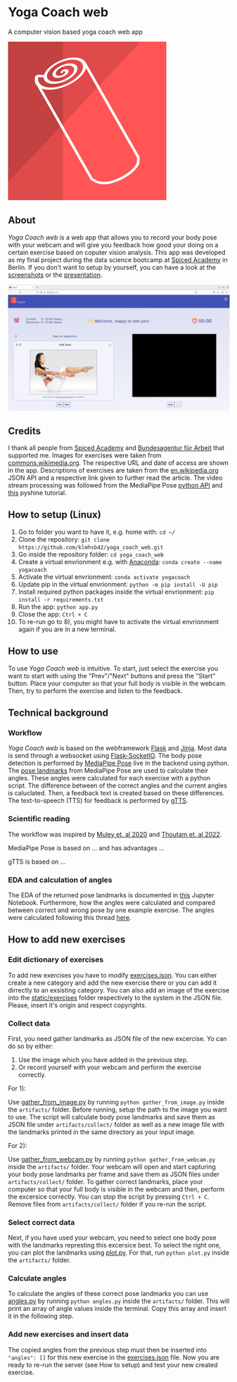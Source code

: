 # Yoga Coach web

A computer vision based yoga coach web app

![logo](https://github.com/klmhsb42/yoga_coach_web/blob/main/static/img/logo.svg)

## About

*Yoga Coach web* is a web app that allows you to record your body pose with your webcam and will give you feedback how good your doing on a certain exercise based on coputer vision analysis. This app was developed as my final project during the data science bootcamp at [Spiced Academy](https://www.spiced-academy.com/de/program/data-science) in Berlin. If you don't want to setup by yourself, you can have a look at the [screenshots](https://github.com/klmhsb42/yoga_coach_web/blob/main/artifacts/screenshots/) or the [presentation](https://github.com/klmhsb42/yoga_coach_web/blob/main/artifacts/docs/presentation.pdf).

![userinterface](https://github.com/klmhsb42/yoga_coach_web/blob/main/artifacts/screenshots/userinterface.png)

## Credits

I thank all people from [Spiced Academy](https://www.spiced-academy.com/de/about) and [Bundesagentur f&uuml;r Arbeit](https://www.arbeitsagentur.de/) that supported me. Images for exercises were taken from [commons.wikimedia.org](https://commons.wikimedia.org/). The respective URL and date of access are shown in the app. Descriptions of exercises are taken from the [en.wikipedia.org](https://en.wikipedia.org/wiki/) JSON API and a respective link given to further read the article. The video stream processing was followed from the MediaPipe Pose [python API](https://google.github.io/mediapipe/solutions/pose.html) and [this](https://pyshine.com/Online-Video-Processing-From-Client-Camera/) pyshine tutorial.

## How to setup (Linux)

1) Go to folder you want to have it, e.g. home with: `cd ~/`
2) Clone the repository: `git clone https://github.com/klmhsb42/yoga_coach_web.git`
3) Go inside the repository folder: `cd yoga_coach_web`
4) Create a virtual envrionment e.g. with [Anaconda](https://www.anaconda.com/): `conda create --name yogacoach`
5) Activate the virtual envrionment: `conda activate yogacoach`
6) Update pip in the virtual envrionment: `python -m pip install -U pip`
7) Install required python packages inside the virtual envrionment: `pip install -r requirements.txt`
8) Run the app: `python app.py`
9) Close the app: `Ctrl + C`
10) To re-run go to 8), you might have to activate the virtual envrionment again if you are in a new terminal.

## How to use

To use *Yoga Coach web* is intuitive. To start, just select the exercise you want to start with using the "Prev"/"Next" buttons and press the "Start" button. Place your computer so that your full body is visible in the webcam. Then, try to perform the exercise and listen to the feedback.

## Technical background

### Workflow

*Yoga Coach web* is based on the webframework [Flask](https://palletsprojects.com/p/flask/) and [Jinja](https://palletsprojects.com/p/jinja/). Most data is send through a websocket using [Flask-SocketIO](https://flask-socketio.readthedocs.io/en/latest/). The body pose detection is performed by [MediaPipe Pose](https://google.github.io/mediapipe/solutions/pose.html) live in the backend using python. The [pose landmarks](https://google.github.io/mediapipe/solutions/pose.html#pose_landmarks) from MediaPipe Pose are used to calculate their angles. These angles were calculated for each exercise with a python script. The difference between of the correct angles and the current angles is caluclated. Then, a feedback text is created based on these differences. The text-to-speech (TTS) for feedback is performed by [gTTS](https://github.com/pndurette/gTTS).

### Scientific reading

The workflow was inspired by [Muley et. al 2020](https://www.irjmets.com/uploadedfiles/paper/volume2/issue_9_september_2020/4037/1628083159.pdf) and [Thoutam et. al 2022](https://doi.org/10.1155/2022/4311350).

MediaPipe Pose is based on ... and has advantages ...

gTTS is based on ...

### EDA and calculation of angles

The EDA of the returned pose landmarks is documented in [this](https://github.com/klmhsb42/yoga_coach_web/blob/main/artifacts/analysis.ipynb) Jupyter Notebook. Furthermore, how the angles were calculated and compared between correct and wrong pose by one example exercise. The angles were calculated following this thread [here](https://stackoverflow.com/questions/2827393/angles-between-two-n-dimensional-vectors-in-python).

## How to add new exercises

### Edit dictionary of exercises

To add new exercises you have to modify [exercises.json](https://github.com/klmhsb42/yoga_coach_web/blob/main/static/exercises.json). You can either create a new category and add the new exercise there or you can add it dirrectly to an exsisting category. You can also add an image of the exercise into the [static/exercises](https://github.com/klmhsb42/yoga_coach_web/blob/main/static/exercises/) folder respectively to the system in the JSON file. Please, insert it's origin and respect copyrights.

### Collect data

First, you need gather landmarks as JSON file of the new excercise. Yo can do so by either:

1) Use the image which you have added in the previous step.
2) Or record yourself with your webcam and perform the exercise correctly.

For 1):

Use [gather_from_image.py](https://github.com/klmhsb42/yoga_coach_web/blob/main/artifacts/gather_from_image.py) by running `python gather_from_image.py` inside the `artifacts/` folder. Before running, setup the path to the image you want to use. The script will calculate body pose landmarks and save them as JSON file under `artifacts/collect/` folder as well as a new image file with the landmarks printed in the same directory as your input image. 

For 2):

Use [gather_from_webcam.py](https://github.com/klmhsb42/yoga_coach_web/blob/main/artifacts/gather_from_webcam.py) by running `python gather_from_webcam.py` inside the `artifacts/` folder. Your webcam will open and start capturing your body pose landmarks per frame and save them as JSON files under `artifacts/collect/` folder. To gather correct landmarks, place your computer so that your full body is visible in the webcam and then, perform the excersice correctly. You can stop the script by pressing `Ctrl + C`. Remove files from `artifacts/collect/` folder if you re-run the script.

### Select correct data

Next, if you have used your webcam, you need to select one body pose with the landmarks represting this excersice best. To select the right one, you can plot the landmarks using [plot.py](https://github.com/klmhsb42/yoga_coach_web/blob/main/artifacts/plot.py). For that, run `python plot.py` inside the `artifacts/` folder.

### Calculate angles

To calculate the angles of these correct pose landmarks you can use [angles.py](https://github.com/klmhsb42/yoga_coach_web/blob/main/artifacts/angles.py) by running `python angles.py` inside the `artifacts/` folder. This will print an array of angle values inside the terminal. Copy this array and insert it in the following step.

### Add new exercises and insert data

The copied angles from the previous step must then be inserted into `"angles": []` for this new exercise in the [exercises.json](https://github.com/klmhsb42/yoga_coach_web/blob/main/static/exercises.json) file. Now you are ready to re-run the server (see How to setup) and test your new created exercise.

